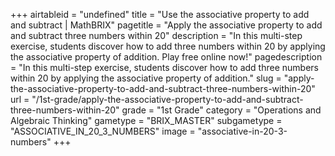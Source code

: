 +++
airtableid = "undefined"
title = "Use the associative property to add and subtract | MathBRIX"
pagetitle = "Apply the associative property to add and subtract three numbers within 20"
description = "In this multi-step exercise, students discover how to add three numbers within 20 by applying the associative property of addition. Play free online now!"
pagedescription = "In this multi-step exercise, students discover how to add three numbers within 20 by applying the associative property of addition."
slug = "apply-the-associative-property-to-add-and-subtract-three-numbers-within-20"
url = "/1st-grade/apply-the-associative-property-to-add-and-subtract-three-numbers-within-20"
grade = "1st Grade"
category = "Operations and Algebraic Thinking"
gametype = "BRIX_MASTER"
subgametype = "ASSOCIATIVE_IN_20_3_NUMBERS"
image = "associative-in-20-3-numbers"
+++